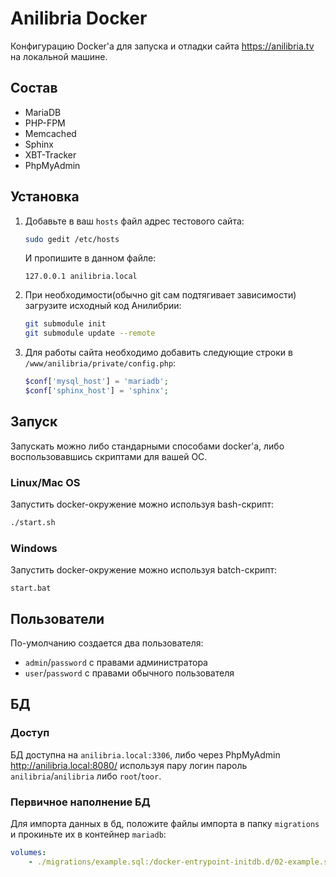 # Anilibria Docker
Конфигурацию Docker'a для запуска и отладки сайта https://anilibria.tv на локальной машине.

## Состав
* MariaDB
* PHP-FPM
* Memcached
* Sphinx
* XBT-Tracker
* PhpMyAdmin

## Установка
1. Добавьте в ваш `hosts` файл адрес тестового сайта:
    ```bash
    sudo gedit /etc/hosts
    ``` 
    И пропишите в данном файле:
    ```
    127.0.0.1 anilibria.local
    ```
2. При необходимости(обычно git сам подтягивает зависимости) загрузите исходный код Анилибрии:
    ```bash
    git submodule init
    git submodule update --remote
    ```
3. Для работы сайта необходимо добавить следующие строки в `/www/anilibria/private/config.php`:
    ```php
    $conf['mysql_host'] = 'mariadb';
    $conf['sphinx_host'] = 'sphinx';
    ```
## Запуск
Запускать можно либо стандарными способами docker'а, либо воспользовавшись скриптами для вашей ОС.
### Linux/Mac OS
Запустить docker-окружение можно используя bash-скрипт:
```bash
./start.sh
```

### Windows
Запустить docker-окружение можно используя batch-скрипт:
```
start.bat
```

## Пользователи
По-умолчанию создается два пользователя:
- `admin`/`password` с правами администратора
- `user`/`password` с правами обычного пользователя

## БД
### Доступ
БД доступна на `anilibria.local:3306`, либо через PhpMyAdmin http://anilibria.local:8080/ используя пару логин пароль `anilibria`/`anilibria` либо `root`/`toor`. 

### Первичное наполнение БД
Для импорта данных в бд, положите файлы импорта в папку `migrations` и прокиньте их в контейнер `mariadb`:
```yaml
volumes:    
    - ./migrations/example.sql:/docker-entrypoint-initdb.d/02-example.sql
```

